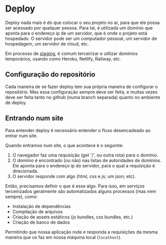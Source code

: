 # Deploy

Deploy nada mais é do que colocar o seu projeto no ar, para que ele possa ser acessado por qualquer pessoa. Para tal, é utilizada um domínio que aponta para o endereço ip de um servidor, que é onde o projeto está hospedado. O servidor pode ser um computador pessoal, um servidor de hospedagem, um servidor de cloud, etc.

Em processo de [staging](https://pt.wikipedia.org/wiki/Ambiente_de_implanta%C3%A7%C3%A3o), é comum terceirizar e utilizar domínios temporários, usando como Heroku, Netlify, Railway, etc.

## Configuração do repositório

Cada maneira de se fazer deploy tem sua própria maneira de configurar o repositório. Mas essa configuração sempre deve ser feita, e muitas vezes deve ser feita tanto no github (numa branch separada) quanto no ambiente de deploy.


## Entrando num site

Para entender deploy é necessário entender o fluxo desencadeado ao entrar num site.

Quando entramos num site, o que acontece é o seguinte:

1. O navegador faz uma requisição (get '/', ou outra rota) para o domínio.
2. O domínio é encontrado (ou não) nas listas de autoridades de domínios. Ele aponta para o endereço ip do servidor, para o qual a requisição é direcionada.
3. O servidor responde com algo (html, css e js; um json; etc).

Então, precisamos definir o que é esse algo. Para isso, em serviços terceirizados geralmente são automatizados alguns processos (mas nem sempre), como:

- Instalação de dependências
- Compilação de arquivos
- Criação de assets estáticos (js bundles, css bundles, etc.)
- Criação de banco de dados

Permitindo que nossa aplicação rode e responda a requisições da mesma maneira que os faz em nossa máquina local (`localhost`).
